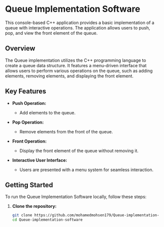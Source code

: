 # Queue Implementation Software

This console-based C++ application provides a basic implementation of a queue with interactive operations. The application allows users to push, pop, and view the front element of the queue.

## Overview

The Queue implementation utilizes the C++ programming language to create a queue data structure. It features a menu-driven interface that allows users to perform various operations on the queue, such as adding elements, removing elements, and displaying the front element.

## Key Features

- **Push Operation:**
  - Add elements to the queue.

- **Pop Operation:**
  - Remove elements from the front of the queue.

- **Front Operation:**
  - Display the front element of the queue without removing it.

- **Interactive User Interface:**
  - Users are presented with a menu system for seamless interaction.

## Getting Started

To run the Queue Implementation Software locally, follow these steps:

1. **Clone the repository:**
   ```bash
   git clone https://github.com/mohamedmohsen179/Queue-implementation-software.git
   cd Queue-implementation-software
